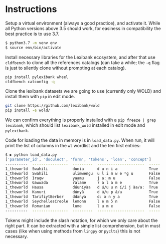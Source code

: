 # Instructions

Setup a virtual environment (always a good practice),
and activate it. While all Python
versions above 3.5 should work, for easiness in
compatibility the best practice is to use 3.7.

```bash
$ python3.7 -m venv env
$ source env/bin/activate
```

Install necessary libraries for the Lexibank
ecosystem, and after that use
`cldfbench` to clone all the references catalogs
(can take a while; the `-q` flag is just to
silently clone without prompting at each catalog). 

```bash
pip install pylexibank wheel
cldfbench catconfig -q
```

Clone the lexibank datasets we are going to use (currently
only WOLD) and install them with `pip` in edit
mode.

```bash
git clone https://github.com/lexibank/wold
pip install -e wold/
```

We can confirm everything is properly installed with
a `pip freeze | grep lexibank`, which should list
`lexibank_wold` installed in edit mode and
`pylexibank`.

Code for loading the data in memory is in
`load_data.py`. When run, it will print the list of columns in the
`wl` wordlist and the ten first entries:

```bash
$ ▶ python load_data.py
['parameter_id', 'doculect', 'form', 'tokens', 'loan', 'concept']
----------  ----------------  ---------  ---------------------  -----
1_theworld  Swahili           dunia      ɗ u n i a              True
1_theworld  Swahili           ulimwengu  u l i m w e ⁿg u       False
1_theworld  Iraqw             yaamu      j aː m u               False
1_theworld  Gawwada           ʔalame     ʔ a l a m e            True
1_theworld  Hausa             dúuníyàa   d ú/u u n í/i j àa/aː  True
1_theworld  Kanuri            dúnyâ      d ú/u ɲ â/a            True
1_theworld  TarifiytBerber    ddənya     dː ə n y a             True
1_theworld  SeychellesCreole  lemonn     l e m ɔ̃ n              False
1_theworld  Romanian          lume       l u m e                False
----------  ----------------  ---------  ---------------------  -----
```

Tokens might include the slash notation, for which we only care about the
right part. It can be extracted with a simple list comprehension, but
in must cases (like when using methods from `lingpy` or `pyclts`) this is
not necessary.
